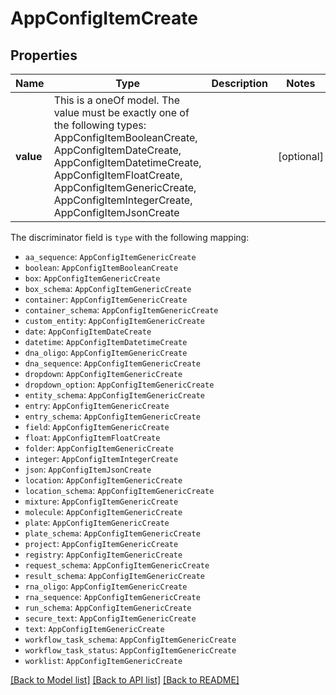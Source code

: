 # AppConfigItemCreate



## Properties
Name | Type | Description | Notes
------------ | ------------- | ------------- | -------------
**value** | This is a oneOf model. The value must be exactly one of the following types: AppConfigItemBooleanCreate, AppConfigItemDateCreate, AppConfigItemDatetimeCreate, AppConfigItemFloatCreate, AppConfigItemGenericCreate, AppConfigItemIntegerCreate, AppConfigItemJsonCreate |  | [optional] 

The discriminator field is `type` with the following mapping:
 - `aa_sequence`: `AppConfigItemGenericCreate`
 - `boolean`: `AppConfigItemBooleanCreate`
 - `box`: `AppConfigItemGenericCreate`
 - `box_schema`: `AppConfigItemGenericCreate`
 - `container`: `AppConfigItemGenericCreate`
 - `container_schema`: `AppConfigItemGenericCreate`
 - `custom_entity`: `AppConfigItemGenericCreate`
 - `date`: `AppConfigItemDateCreate`
 - `datetime`: `AppConfigItemDatetimeCreate`
 - `dna_oligo`: `AppConfigItemGenericCreate`
 - `dna_sequence`: `AppConfigItemGenericCreate`
 - `dropdown`: `AppConfigItemGenericCreate`
 - `dropdown_option`: `AppConfigItemGenericCreate`
 - `entity_schema`: `AppConfigItemGenericCreate`
 - `entry`: `AppConfigItemGenericCreate`
 - `entry_schema`: `AppConfigItemGenericCreate`
 - `field`: `AppConfigItemGenericCreate`
 - `float`: `AppConfigItemFloatCreate`
 - `folder`: `AppConfigItemGenericCreate`
 - `integer`: `AppConfigItemIntegerCreate`
 - `json`: `AppConfigItemJsonCreate`
 - `location`: `AppConfigItemGenericCreate`
 - `location_schema`: `AppConfigItemGenericCreate`
 - `mixture`: `AppConfigItemGenericCreate`
 - `molecule`: `AppConfigItemGenericCreate`
 - `plate`: `AppConfigItemGenericCreate`
 - `plate_schema`: `AppConfigItemGenericCreate`
 - `project`: `AppConfigItemGenericCreate`
 - `registry`: `AppConfigItemGenericCreate`
 - `request_schema`: `AppConfigItemGenericCreate`
 - `result_schema`: `AppConfigItemGenericCreate`
 - `rna_oligo`: `AppConfigItemGenericCreate`
 - `rna_sequence`: `AppConfigItemGenericCreate`
 - `run_schema`: `AppConfigItemGenericCreate`
 - `secure_text`: `AppConfigItemGenericCreate`
 - `text`: `AppConfigItemGenericCreate`
 - `workflow_task_schema`: `AppConfigItemGenericCreate`
 - `workflow_task_status`: `AppConfigItemGenericCreate`
 - `worklist`: `AppConfigItemGenericCreate`



[[Back to Model list]](../README.md#models) [[Back to API list]](../README.md#api-endpoints) [[Back to README]](../README.md)


